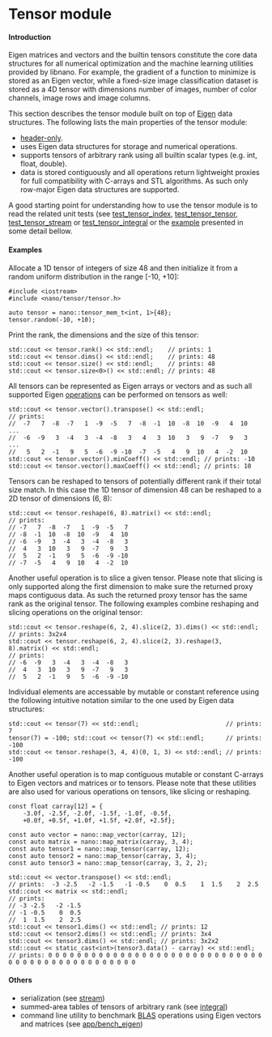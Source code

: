 # Tensor module


#### Introduction

Eigen matrices and vectors and the builtin tensors constitute the core data structures for all numerical optimization and the machine learning utilities provided by libnano. For example, the gradient of a function to minimize is stored as an Eigen vector, while a fixed-size image classification dataset is stored as a 4D tensor with dimensions number of images, number of color channels, image rows and image columns. 

This section describes the tensor module built on top of [Eigen](https://eigen.tuxfamily.org/index.php?title=Main_Page#Documentation) data structures. The following lists the main properties of the tensor module:
* [header-only](../include/nano/tensor/).
* uses Eigen data structures for storage and numerical operations. 
* supports tensors of arbitrary rank using all builtin scalar types (e.g. int, float, double).
* data is stored contiguously and all operations return lightweight proxies for full compatibility with C-arrays and STL algorithms. As such only row-major Eigen data structures are supported.

A good starting point for understanding how to use the tensor module is to read the related unit tests (see [test_tensor_index](../test/test_tensor_index.cpp), [test_tensor_tensor](../test/test_tensor_tensor.cpp), [test_tensor_stream](../test/test_tensor_stream.cpp) or [test_tensor_integral](../test_tensor_integral.cpp) or the [example](../example/src/tensor.cpp) presented in some detail bellow. 

#### Examples

Allocate a 1D tensor of integers of size 48 and then initialize it from a random uniform distribution in the range \[-10, +10\]:
```
#include <iostream>
#include <nano/tensor/tensor.h>

auto tensor = nano::tensor_mem_t<int, 1>{48};
tensor.random(-10, +10);
```

Print the rank, the dimensions and the size of this tensor:
```
std::cout << tensor.rank() << std::endl;    // prints: 1
std::cout << tensor.dims() << std::endl;    // prints: 48
std::cout << tensor.size() << std::endl;    // prints: 48
std::cout << tensor.size<0>() << std::endl; // prints: 48
```


All tensors can be represented as Eigen arrays or vectors and as such all supported Eigen [operations](https://eigen.tuxfamily.org/dox/group__DenseMatrixManipulation__chapter.html) can be performed on tensors as well: 
```
std::cout << tensor.vector().transpose() << std::endl; 
// prints:  
//  -7   7  -8  -7   1  -9  -5   7  -8  -1  10  -8  10  -9   4  10  ...
//  -6  -9   3  -4   3  -4  -8   3   4   3  10   3   9  -7   9   3  ...
//   5   2  -1   9   5  -6  -9 -10  -7  -5   4   9  10   4  -2  10
std::cout << tensor.vector().minCoeff() << std::endl; // prints: -10
std::cout << tensor.vector().maxCoeff() << std::endl; // prints: 10
```

Tensors can be reshaped to tensors of potentially different rank if their total size match. In this case the 1D tensor of dimension 48 can be reshaped to a 2D tensor of dimensions (6, 8):
```
std::cout << tensor.reshape(6, 8).matrix() << std::endl;
// prints:
// -7   7  -8  -7   1  -9  -5   7
// -8  -1  10  -8  10  -9   4  10
// -6  -9   3  -4   3  -4  -8   3
//  4   3  10   3   9  -7   9   3
//  5   2  -1   9   5  -6  -9 -10
// -7  -5   4   9  10   4  -2  10
```
    
Another useful operation is to slice a given tensor. Please note that slicing is only supported along the first dimension to make sure the returned proxy maps contiguous data. As such the returned proxy tensor has the same rank as the original tensor. The following examples combine reshaping and slicing operations on the original tensor:
```
std::cout << tensor.reshape(6, 2, 4).slice(2, 3).dims() << std::endl; // prints: 3x2x4
std::cout << tensor.reshape(6, 2, 4).slice(2, 3).reshape(3, 8).matrix() << std::endl;
// prints:
// -6  -9   3  -4   3  -4  -8   3
//  4   3  10   3   9  -7   9   3
//  5   2  -1   9   5  -6  -9 -10
```

Individual elements are accessable by mutable or constant reference using the following intuitive notation similar to the one used by Eigen data structures:
```
std::cout << tensor(7) << std::endl;                        // prints: 7
tensor(7) = -100; std::cout << tensor(7) << std::endl;      // prints: -100
std::cout << tensor.reshape(3, 4, 4)(0, 1, 3) << std::endl; // prints: -100
```

Another useful operation is to map contiguous mutable or constant C-arrays to Eigen vectors and matrices or to tensors. Please note that these utilities are also used for various operations on tensors, like slicing or reshaping.
```
const float carray[12] = {
    -3.0f, -2.5f, -2.0f, -1.5f, -1.0f, -0.5f,
    +0.0f, +0.5f, +1.0f, +1.5f, +2.0f, +2.5f};

const auto vector = nano::map_vector(carray, 12);
const auto matrix = nano::map_matrix(carray, 3, 4);
const auto tensor1 = nano::map_tensor(carray, 12);
const auto tensor2 = nano::map_tensor(carray, 3, 4);
const auto tensor3 = nano::map_tensor(carray, 3, 2, 2);

std::cout << vector.transpose() << std::endl;
// prints:  -3 -2.5   -2 -1.5   -1 -0.5    0  0.5    1  1.5    2  2.5
std::cout << matrix << std::endl;
// prints:
// -3 -2.5   -2 -1.5
// -1 -0.5    0  0.5
//  1  1.5    2  2.5
std::cout << tensor1.dims() << std::endl; // prints: 12
std::cout << tensor2.dims() << std::endl; // prints: 3x4
std::cout << tensor3.dims() << std::endl; // prints: 3x2x2
std::cout << static_cast<int>(tensor3.data() - carray) << std::endl;
// prints: 0 0 0 0 0 0 0 0 0 0 0 0 0 0 0 0 0 0 0 0 0 0 0 0 0 0 0 0 0 0 0 0 0 0 0 0 0 0 0 0 0 0 0 0 0 0 0 0
```

#### Others

* serialization (see [stream](../include/nano/tensor/stream.h))
* summed-area tables of tensors of arbitrary rank (see [integral](../include/nano/tensor/integral.h))
* command line utility to benchmark [BLAS](https://en.wikipedia.org/wiki/Basic_Linear_Algebra_Subprograms) operations using Eigen vectors and matrices (see [app/bench_eigen](../app/bench_eigen.cpp))
